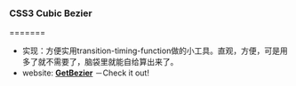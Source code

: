 ### CSS3 Cubic Bezier
=======
* 实现：方便实用transition-timing-function做的小工具。直观，方便，可是用多了就不需要了，脑袋里就能自给算出来了。
* website: **[GetBezier](http://git.iioly.com/donut/cubic/)** －Check it out!
